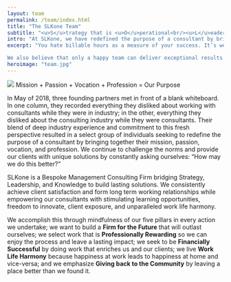 ```yaml
---
layout: team
permalink: /team/index.html
title: "The SLKone Team"
subtitle: "<u>S</u>trategy that is <u>O</u>perational<br/><u>L</u>eadership that <u>N</u>ets Results<br/><u>K</u>nowledge that is <u>E</u>xecutable<br/>"
intro: "At SLKone, we have redefined the purpose of a consultant by bringing all those things we used to think about into action."
excerpt: "You hate billable hours as a measure of your success. It’s well-understood that as a metric, it’s completely counterintuitive to the best interest of our clients. It’s also one of the things SLKone does differently. 

We also believe that only a happy team can deliver exceptional results for our clients, which is why we foster an environment where your productivity, intellectual development, and personal growth is in harmony with the wellbeing of you and your family."
heroimage: "team.jpg"
---
```

<img src="https://slkone.com/images/team-members/Team-2024.jpg">
Mission + Passion + Vocation + Profession = Our Purpose

In May of 2018, three founding partners met in front of a blank whiteboard. In one column, they recorded everything they disliked about working with consultants while they were in industry; in the other, everything they disliked about the consulting industry while they were consultants. Their blend of deep industry experience and commitment to this fresh perspective resulted in a select group of individuals seeking to redefine the purpose of a consultant by bringing together their mission, passion, vocation, and profession. We continue to challenge the norms and provide our clients with unique solutions by constantly asking ourselves: “How may we do this better?”

SLKone is a Bespoke Management Consulting Firm bridging Strategy, Leadership, and Knowledge to build lasting solutions. We consistently achieve client satisfaction and form long term working relationships while empowering our consultants with stimulating learning opportunities, freedom to innovate, client exposure, and unparalleled work life harmony. 

We accomplish this through mindfulness of our five pillars in every action we undertake; we want to build a **Firm for the Future** that will outlast ourselves; we select work that is **Professionally Rewarding** so we can enjoy the process and leave a lasting impact; we seek to be **Financially Successful** by doing work that enriches us and our clients; we live **Work Life Harmony** because happiness at work leads to happiness at home and vice-versa; and we emphasize **Giving back to the Community** by leaving a place better than we found it.  
